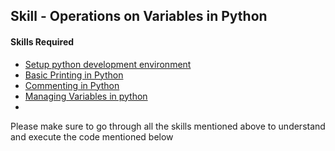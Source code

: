 ## Skill - Operations on Variables in Python

#### Skills Required
* [Setup python development environment](https://nagasudhir.blogspot.com/2020/04/setup-python-development-environment_14.html)
* [Basic Printing in Python](https://nagasudhir.blogspot.com/2020/04/basic-printing-in-python.html)
* [Commenting in Python](https://nagasudhir.blogspot.com/2020/04/comments-in-python.html)
* [Managing Variables in python](https://nagasudhir.blogspot.com/2020/04/managing-variables-in-python.html)
* 
Please make sure to go through all the skills mentioned above to understand and execute the code mentioned below
<!--stackedit_data:
eyJoaXN0b3J5IjpbNDM1OTUyNjZdfQ==
-->